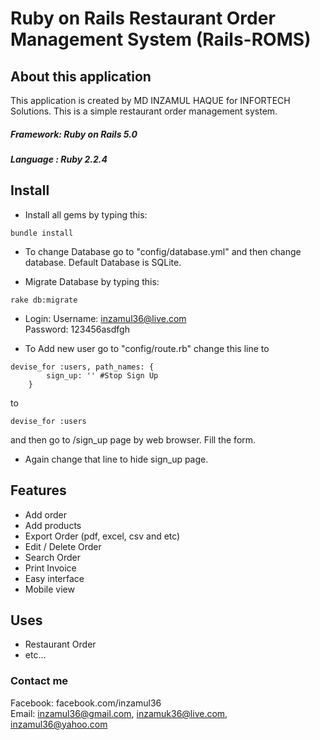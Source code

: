 # Ruby on Rails Restaurant Order Management System (Rails-ROMS)

## About this application

This application is created by MD INZAMUL HAQUE for INFORTECH Solutions. This is a simple restaurant order management system. <br>
##### Framework: Ruby on Rails 5.0
##### Language : Ruby 2.2.4

## Install
- Install all gems by typing this:
```
bundle install
```
- To change Database go to "config/database.yml" and then change database. Default Database is SQLite.

- Migrate Database by typing this:
```
rake db:migrate
```
- Login:
	Username: inzamul36@live.com<br>
	Password: 123456asdfgh

- To Add new user go to "config/route.rb" change this line to 
```
devise_for :users, path_names: { 
		sign_up: '' #Stop Sign Up
	}
```
to
```
devise_for :users
```
and then go to /sign_up page by web browser. Fill the form. 
- Again change that line to hide sign_up page.

## Features
- Add order
- Add products
- Export Order (pdf, excel, csv and etc)
- Edit / Delete Order
- Search Order
- Print Invoice
- Easy interface
- Mobile view

## Uses
* Restaurant Order
* etc...

### Contact me 
Facebook: facebook.com/inzamul36 <br>
Email: inzamul36@gmail.com, inzamuk36@live.com, inzamul36@yahoo.com    